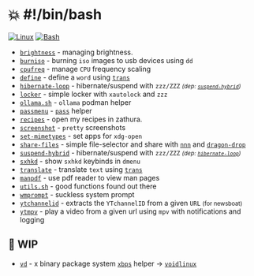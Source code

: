 # 💥 #!/bin/bash
[![Linux](https://img.shields.io/badge/Linux-FCC624?logo=linux&logoColor=black)](#)
[![Bash](https://img.shields.io/badge/Bash-4EAA25?logo=gnubash&logoColor=fff)](#)

- [`brightness`](https://github.com/haaag/shebang/blob/main/brightness) - managing brightness.
- [`burniso`](https://github.com/haaag/shebang/blob/main/burniso) - burning `iso` images to usb devices using `dd`
- [`cpufreq`](https://github.com/haaag/shebang/blob/main/cpufreq) - manage `CPU` frequency scaling
- [`define`](https://github.com/haaag/shebang/blob/main/define) - define a `word` using [`trans`](https://github.com/soimort/translate-shell)
- [`hibernate-loop`](https://github.com/haaag/shebang/blob/main/hibernate-loop) - hibernate/suspend with `zzz/ZZZ` <small>_(dep: [`suspend-hybrid`](https://github.com/haaag/shebang/blob/main/suspend-hybrid))_</small>
- [`locker`](https://github.com/haaag/shebang/blob/main/locker) - simple locker with `xautolock` and `zzz`
- [`ollama.sh`](https://github.com/haaag/shebang/blob/main/ollama.sh) - `ollama` podman helper
- [`passmenu`](https://github.com/haaag/shebang/blob/main/passmenu) - [`pass`](https://www.passwordstore.org/) helper
- [`recipes`](https://github.com/haaag/shebang/blob/main/recipes) - open my recipes in zathura.
- [`screenshot`](https://github.com/haaag/shebang/blob/main/screenshot) - `pretty` screenshots
- [`set-mimetypes`](https://github.com/haaag/shebang/blob/main/set-mimetypes) - set apps for `xdg-open`
- [`share-files`](https://github.com/haaag/shebang/blob/main/share-files) - simple file-selector and share with [`nnn`](https://github.com/jarun/nnn) and [`dragon-drop`](https://github.com/mwh/dragon)
- [`suspend-hybrid`](https://github.com/haaag/shebang/blob/main/suspend-hybrid) - hibernate/suspend with `zzz/ZZZ` <small>_(dep: [`hibernate-loop`](https://github.com/haaag/shebang/blob/main/hibernate-loop))_</small>
- [`sxhkd`](https://github.com/haaag/shebang/blob/main/sxhkd-help) - show `sxhkd` keybinds in `dmenu`
- [`translate`](https://github.com/haaag/shebang/blob/main/translate) - translate `text` using [`trans`](https://github.com/soimort/translate-shell)
- [`manpdf`](https://github.com/haaag/shebang/blob/main/manpdf) - use pdf reader to view man pages
- [`utils.sh`](https://github.com/haaag/shebang/blob/main/utils.sh) - good functions found out there
- [`wmprompt`](https://github.com/haaag/shebang/blob/main/wmprompt) - suckless system prompt
- [`ytchannelid`](https://github.com/haaag/shebang/blob/main/ytchannelid) - extracts the `YTchannelID` from a given `URL` <small>(for newsboat)</small>
- [`ytmpv`](https://github.com/haaag/shebang/blob/main/ytmpv) - play a video from a given url using `mpv` with notifications and logging

## 🚧 WIP

- [`vd`](https://github.com/haaag/shebang/blob/main/vd) - x binary package system [`xbps`](https://github.com/void-linux/xbps) helper -> [`voidlinux`](https://voidlinux.org/)
